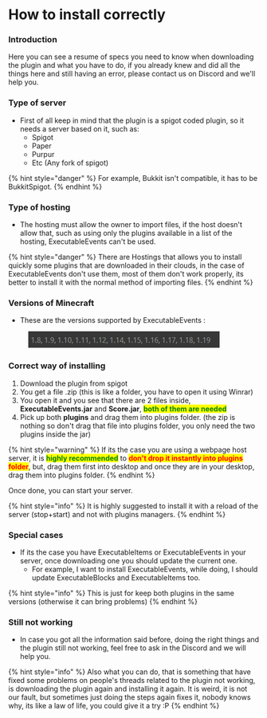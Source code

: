 # How to install correctly

### Introduction

Here you can see a resume of specs you need to know when downloading the plugin and what you have to do, if you already knew and did all the things here and still having an error, please contact us on Discord and we'll help you.

### Type of server

* First of all keep in mind that the plugin is a spigot coded plugin, so it needs a server based on it, such as:
  * Spigot
  * Paper
  * Purpur
  * Etc (Any fork of spigot)

{% hint style="danger" %}
For example, Bukkit isn't compatible, it has to be BukkitSpigot.
{% endhint %}

### Type of hosting

* The hosting must allow the owner to import files, if the host doesn't allow that, such as using only the plugins available in a list of the hosting, ExecutableEvents can't be used.

{% hint style="danger" %}
There are Hostings that allows you to install quickly some plugins that are downloaded in their clouds, in the case of ExecutableEvents don't use them, most of them don't work properly, its better to install it with the normal method of importing files.
{% endhint %}

### Versions of Minecraft

* These are the versions supported by ExecutableEvents :&#x20;

<figure><img src="../../../../.gitbook/assets/image (424).png" alt=""><figcaption></figcaption></figure>

### Correct way of installing

1. Download the plugin from spigot
2. You get a file .zip (this is like a folder, you have to open it using Winrar)
3. You open it and you see that there are 2 files inside, **ExecutableEvents.jar** and **Score.jar**, <mark style="color:green;">**both of them are needed**</mark>
4. Pick up both **plugins** and drag them into plugins folder. (the zip is nothing so don't drag that file into plugins folder, you only need the two plugins inside the jar)

{% hint style="warning" %}
If its the case you are using a webpage host server, it is <mark style="color:green;">**highly recommended**</mark> to <mark style="color:red;">**don't drop it instantly into plugins folder**</mark>, but, drag them first into desktop and once they are in your desktop, drag them into plugins folder.
{% endhint %}

Once done, you can start your server.

{% hint style="info" %}
It is highly suggested to install it with a reload of the server (stop+start) and not with plugins managers.
{% endhint %}

### Special cases

* If its the case you have ExecutableItems or ExecutableEvents in your server, once downloading one you should update the current one.
  * For example, I want to install ExecutableEvents, while doing, I should update ExecutableBlocks and ExecutableItems too.

{% hint style="info" %}
This is just for keep both plugins in the same versions (otherwise it can bring problems)
{% endhint %}

### Still not working

* In case you got all the information said before, doing the right things and the plugin still not working, feel free to ask in the Discord and we will help you.

{% hint style="info" %}
Also what you can do, that is something that have fixed some problems on people's threads related to the plugin not working, is downloading the plugin again and installing it again. It is weird, it is not our fault, but sometimes just doing the steps again fixes it, nobody knows why, its like a law of life, you could give it a try :P
{% endhint %}
